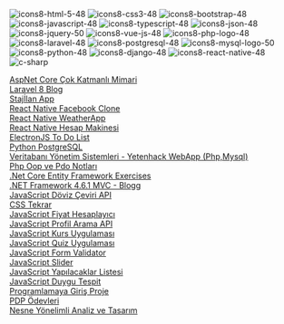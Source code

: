 ![icons8-html-5-48](https://user-images.githubusercontent.com/57464067/97813967-6fbb0180-1c9a-11eb-98be-902f22aad835.png)
![icons8-css3-48](https://user-images.githubusercontent.com/57464067/97813978-7184c500-1c9a-11eb-979f-6c9b4c121fdf.png)
![icons8-bootstrap-48](https://user-images.githubusercontent.com/57464067/97814070-7e091d80-1c9a-11eb-9b5d-4f0dfb9dfb08.png)
![icons8-javascript-48](https://user-images.githubusercontent.com/57464067/97814137-86615880-1c9a-11eb-8ccf-5c1e291788ae.png)
![icons8-typescript-48](https://user-images.githubusercontent.com/57464067/97814175-8bbea300-1c9a-11eb-990b-8b8569f684f3.png)
![icons8-json-48](https://user-images.githubusercontent.com/57464067/97814349-a2fd9080-1c9a-11eb-9d46-5534677d3bc3.png)
![icons8-jquery-50](https://user-images.githubusercontent.com/57464067/97814254-96793800-1c9a-11eb-9599-8917e474c2ef.png)
![icons8-vue-js-48](https://user-images.githubusercontent.com/57464067/97814293-9bd68280-1c9a-11eb-9b18-e93ba2ad87c9.png)
![icons8-php-logo-48](https://user-images.githubusercontent.com/57464067/97814432-b0b31600-1c9a-11eb-955d-95d45aecd757.png)
![icons8-laravel-48](https://user-images.githubusercontent.com/57464067/97814440-b1e44300-1c9a-11eb-80f4-2f0a304fdb5a.png)
![icons8-postgresql-48](https://user-images.githubusercontent.com/57464067/97814449-b3157000-1c9a-11eb-8e1e-8c0ae797798c.png)
![icons8-mysql-logo-50](https://user-images.githubusercontent.com/57464067/97814460-b4469d00-1c9a-11eb-889e-5df2abcb80d8.png)
![icons8-python-48](https://user-images.githubusercontent.com/57464067/97814472-b6a8f700-1c9a-11eb-94c5-19b90e22daaf.png)
![icons8-django-48](https://user-images.githubusercontent.com/57464067/97814481-b7418d80-1c9a-11eb-9845-2b7bfaba1929.png)
![icons8-react-native-48](https://user-images.githubusercontent.com/57464067/97814812-f53eb180-1c9a-11eb-800c-4878d9d6a56a.png)
![c-sharp](https://user-images.githubusercontent.com/57464067/101678979-c4a72000-3a6f-11eb-9779-3dd846eee2be.png)

[AspNet Core Çok Katmanlı Mimari](https://github.com/yenilikci/AspNet-Core-Cok-Katmanli-Mimari) <br>
[Laravel 8 Blog](https://github.com/yenilikci/Laravel8-Blog) <br>
[Stajİlan App](https://github.com/yenilikci/StajIlanApp) <br>
[React Native Facebook Clone](https://github.com/yenilikci/ReactNative-Facebook-Clone) <br>
[React Native WeatherApp](https://github.com/yenilikci/ReactNative-WeatherApp) <br>
[React Native Hesap Makinesi](https://github.com/yenilikci/ReactNative-Hesap-Makinesi) <br>
[ElectronJS To Do List](https://github.com/yenilikci/ElectronJs-ToDo-List) <br>
[Python PostgreSQL](https://github.com/yenilikci/Python-PostgreSQL) <br>
[Veritabanı Yönetim Sistemleri - Yetenhack WebApp (Php,Mysql)](https://github.com/yenilikci/VeritabaniYonetimSistemleriDersi) <br>
[Php Oop ve Pdo Notları](https://github.com/yenilikci/php) <br>
[.Net Core Entity Framework Exercises](https://github.com/yenilikci/.Net-Core-Entity-Framework-Exercises) <br>
[.NET Framework 4.6.1 MVC - Blogg](https://github.com/yenilikci/Blogg) <br>
[JavaScript Döviz Çeviri API](https://github.com/yenilikci/JavaScript-Doviz-Ceviri-API) <br>
[CSS Tekrar](https://github.com/yenilikci/csstekrar) <br>
[JavaScript Fiyat Hesaplayıcı](https://github.com/yenilikci/JavaScript-Fiyat-Hesaplayici) <br>
[JavaScript Profil Arama API](https://github.com/yenilikci/JavaScript-Profil-Arama-API) <br>
[JavaScript Kurs Uygulaması](https://github.com/yenilikci/JavaScript-Kurs-Uygulamasi) <br>
[JavaScript Quiz Uygulaması](https://github.com/yenilikci/JavaScript-Quiz-Uygulamasi) <br>
[JavaScript Form Validator](https://github.com/yenilikci/JavaScript-Form-Validator) <br>
[JavaScript Slider](https://github.com/yenilikci/JavaScript-Slider) <br>
[JavaScript Yapılacaklar Listesi](https://github.com/yenilikci/JavaScript-Yapilacaklar-Listesi) <br>
[JavaScript Duygu Tespit](https://github.com/yenilikci/JavaScript-AI-Duygu-Tespit) <br>
[Programlamaya Giriş Proje](https://github.com/yenilikci/Programlamaya-Giris-Proje-Odevi) <br>
[PDP Ödevleri](https://github.com/yenilikci/pdp) <br>
[Nesne Yönelimli Analiz ve Tasarım](https://github.com/yenilikci/NesneYonelimliAnalizVeTasarimDersi) <br>
